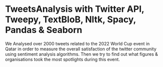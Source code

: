 # TweetsAnalysis with Twitter API, Tweepy, TextBloB, Nltk, Spacy, Pandas & Seaborn

We Analysed over 2000 tweets related to the 2022 World Cup event in Qatar in order to measure the overall satisfaction of the twitter community using sentiment analysis algorithms. 
Then we try to find out what figures & organisations took the most spotlights during this event.
